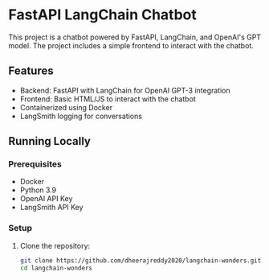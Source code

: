 # FastAPI LangChain Chatbot

This project is a chatbot powered by FastAPI, LangChain, and OpenAI's GPT model. The project includes a simple frontend to interact with the chatbot.

## Features

- Backend: FastAPI with LangChain for OpenAI GPT-3 integration
- Frontend: Basic HTML/JS to interact with the chatbot
- Containerized using Docker
- LangSmith logging for conversations

## Running Locally

### Prerequisites

- Docker
- Python 3.9
- OpenAI API Key
- LangSmith API Key

### Setup

1. Clone the repository:
   ```bash
   git clone https://github.com/dheerajreddy2020/langchain-wonders.git
   cd langchain-wonders
